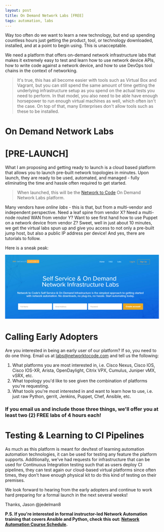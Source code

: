 ```yaml
---
layout: post
title: On Demand Network Labs [FREE]
tags: automation, labs
---
```


Way too often do we want to learn a new technology, but end up spending countless hours just getting the product, tool, or technology downloaded, installed, and at a point to begin using.  This is unacceptable.

We need a platform that offers on-demand network infrastructure labs that makes it extremely easy to test and learn how to use network device APIs, how to write code against a network device, and how to use DevOps tool chains in the context of networking. 

> It's true, this has all become easier with tools such as Virtual Box and Vagrant, but you can still spend the same amount of time getting the underlying infrastructure setup as you spend on the actual tests you need to perform.  In that model, you also need to be able have enough horsepower to run enough virtual machines as well, which often isn't the case.  On top of that, many Enterprises don't  allow tools such as these to be installed.

# On Demand Network Labs
# [PRE-LAUNCH]

What I am proposing and getting ready to launch is a cloud based platform that allows you to launch pre-built network topologies in minutes.  Upon launch, they are ready to be used, automated, and managed - fully eliminating the time and hassle often required to get started.

> When launched, this will be the [Network to Code](http://networktocode.com) On Demand Network Labs platform.

Many vendors have _online labs_ - this is that, but from a multi-vendor and independent perspective.  Need a leaf spine from vendor X?  Need a multi-node routed WAN from vendor Y?  Want to see first hand how to use Puppet on a network device from vendor Z?  Sweet, well in just about 10 minutes, we get the virtual labs spun up and give you access to not only a pre-built jump host, but also a public IP address per device!  And yes, there are tutorials to follow.

Here is a sneak peak:

![NTCLABS](/img/ntc_labs_home.png)

# Calling Early Adopters

Are you interested in being an early user of our platform?  If so, you need to do one thing. Email us at [labs@networktocode.com](mailto:labs@networktocode.com) and tell us the following:

  1. What platforms you are most interested in, i.e. Cisco Nexus, Cisco IOS, Cisco IOS-XR, Arista, OpenDaylight, Citrix VPX, Cumulus, Juniper vMX, vSRX, etc.  
  2. What topology you'd like to see given the combination of platforms you're requesting.
  3. What tools you're most interested in and want to learn how to use, i.e. just raw Python, gerrit, Jenkins, Puppet, Chef, Ansible, etc.

### If you email us and include those three things, **we'll offer you at least two (2) FREE labs of 4 hours each!**


# Testing & Learning to CI Pipelines

As much as this platform is meant for dev/test of learning automation automation technologies, it can be used for testing any feature the platform supports.  Additionally, we've had requests for infrastructure that can be used for Continuous Integration testing such that as users deploy CI pipelines, they can test again our cloud-based virtual platforms since often times, they don't have enough physical kit to do this kind of testing on their premises.


We look forward to hearing from the early adopters and continue to work hard preparing for a formal launch in the next several weeks!

Thanks,
Jason
@jedelman8


**P.S.  If you're interested in formal instructor-led Network Automation training that covers Ansible and Python, check this out: [Network Automation Course Schedule](http://networktocode.com/products/training/).**



